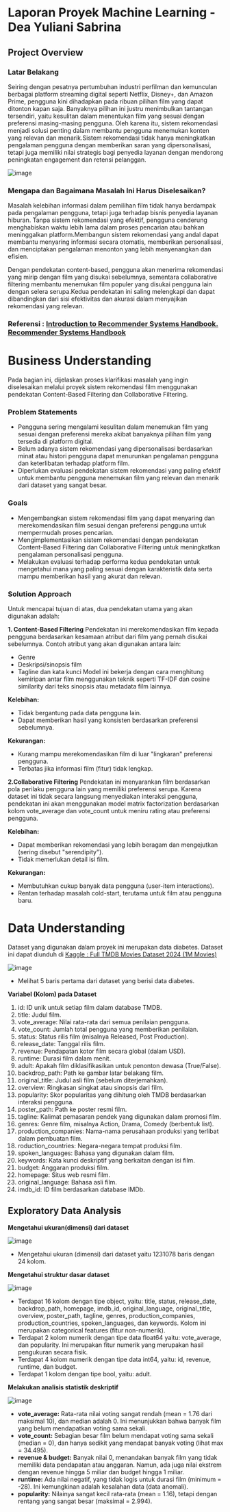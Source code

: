 # Laporan Proyek Machine Learning - Dea Yuliani Sabrina

## Project Overview

### Latar Belakang

Seiring dengan pesatnya pertumbuhan industri perfilman dan kemunculan berbagai platform streaming digital seperti Netflix, Disney+, dan Amazon Prime, pengguna kini dihadapkan pada ribuan pilihan film yang dapat ditonton kapan saja. Banyaknya pilihan ini justru menimbulkan tantangan tersendiri, yaitu kesulitan dalam menentukan film yang sesuai dengan preferensi masing-masing pengguna. Oleh karena itu, sistem rekomendasi menjadi solusi penting dalam membantu pengguna menemukan konten yang relevan dan menarik.Sistem rekomendasi tidak hanya meningkatkan pengalaman pengguna dengan memberikan saran yang dipersonalisasi, tetapi juga memiliki nilai strategis bagi penyedia layanan dengan mendorong peningkatan engagement dan retensi pelanggan.

![image](https://github.com/user-attachments/assets/1877e93f-f407-4fc8-92bd-f72d56f5c0bd)

### Mengapa dan Bagaimana Masalah Ini Harus Diselesaikan?

Masalah kelebihan informasi dalam pemilihan film tidak hanya berdampak pada pengalaman pengguna, tetapi juga terhadap bisnis penyedia layanan hiburan. Tanpa sistem rekomendasi yang efektif, pengguna cenderung menghabiskan waktu lebih lama dalam proses pencarian atau bahkan meninggalkan platform.Membangun sistem rekomendasi yang andal dapat membantu menyaring informasi secara otomatis, memberikan personalisasi, dan menciptakan pengalaman menonton yang lebih menyenangkan dan efisien. 

Dengan pendekatan content-based, pengguna akan menerima rekomendasi yang mirip dengan film yang disukai sebelumnya, sementara collaborative filtering membantu menemukan film populer yang disukai pengguna lain dengan selera serupa.Kedua pendekatan ini saling melengkapi dan dapat dibandingkan dari sisi efektivitas dan akurasi dalam menyajikan rekomendasi yang relevan.

### Referensi : [Introduction to Recommender Systems Handbook. Recommender Systems Handbook](https://link.springer.com/chapter/10.1007/978-0-387-85820-3_1)

# Business Understanding

Pada bagian ini, dijelaskan proses klarifikasi masalah yang ingin diselesaikan melalui proyek sistem rekomendasi film menggunakan pendekatan Content-Based Filtering dan Collaborative Filtering.

### Problem Statements
- Pengguna sering mengalami kesulitan dalam menemukan film yang sesuai dengan preferensi mereka akibat banyaknya pilihan film yang tersedia di platform digital.
- Belum adanya sistem rekomendasi yang dipersonalisasi berdasarkan minat atau histori pengguna dapat menurunkan pengalaman pengguna dan keterlibatan terhadap platform film.
- Diperlukan evaluasi pendekatan sistem rekomendasi yang paling efektif untuk membantu pengguna menemukan film yang relevan dan menarik dari dataset yang sangat besar.

### Goals
- Mengembangkan sistem rekomendasi film yang dapat menyaring dan merekomendasikan film sesuai dengan preferensi pengguna untuk mempermudah proses pencarian.
- Mengimplementasikan sistem rekomendasi dengan pendekatan Content-Based Filtering dan Collaborative Filtering untuk meningkatkan pengalaman personalisasi pengguna.
- Melakukan evaluasi terhadap performa kedua pendekatan untuk mengetahui mana yang paling sesuai dengan karakteristik data serta mampu memberikan hasil yang akurat dan relevan.

### Solution Approach
Untuk mencapai tujuan di atas, dua pendekatan utama yang akan digunakan adalah:

**1. Content-Based Filtering**
Pendekatan ini merekomendasikan film kepada pengguna berdasarkan kesamaan atribut dari film yang pernah disukai sebelumnya. Contoh atribut yang akan digunakan antara lain:
- Genre
- Deskripsi/sinopsis film
- Tagline dan kata kunci
Model ini bekerja dengan cara menghitung kemiripan antar film menggunakan teknik seperti TF-IDF dan cosine similarity dari teks sinopsis atau metadata film lainnya.

**Kelebihan:**
- Tidak bergantung pada data pengguna lain.
- Dapat memberikan hasil yang konsisten berdasarkan preferensi sebelumnya.

**Kekurangan:**
- Kurang mampu merekomendasikan film di luar "lingkaran" preferensi pengguna.
- Terbatas jika informasi film (fitur) tidak lengkap.

**2.Collaborative Filtering**
Pendekatan ini menyarankan film berdasarkan pola perilaku pengguna lain yang memiliki preferensi serupa. Karena dataset ini tidak secara langsung menyediakan interaksi pengguna, pendekatan ini akan menggunakan model matrix factorization berdasarkan kolom vote_average dan vote_count untuk meniru rating atau preferensi pengguna.

**Kelebihan:**
- Dapat memberikan rekomendasi yang lebih beragam dan mengejutkan (sering disebut "serendipity").
- Tidak memerlukan detail isi film.

**Kekurangan:**
- Membutuhkan cukup banyak data pengguna (user-item interactions).
- Rentan terhadap masalah cold-start, terutama untuk film atau pengguna baru.

# Data Understanding
Dataset yang digunakan dalam proyek ini merupakan data diabetes. Dataset ini dapat diunduh di [Kaggle : Full TMDB Movies Dataset 2024 (1M Movies)](https://www.kaggle.com/datasets/asaniczka/tmdb-movies-dataset-2023-930k-movies)

![image](https://github.com/user-attachments/assets/3fc02b7c-bd77-4ceb-9cc0-267002695c02)

- Melihat 5 baris pertama dari dataset yang berisi data diabetes.

**Variabel (Kolom) pada Dataset**
1. id: ID unik untuk setiap film dalam database TMDB.
2. title: Judul film.
3. vote_average: Nilai rata-rata dari semua penilaian pengguna.
4. vote_count: Jumlah total pengguna yang memberikan penilaian.
5. status: Status rilis film (misalnya Released, Post Production).
6. release_date: Tanggal rilis film.
7. revenue: Pendapatan kotor film secara global (dalam USD).
8. runtime: Durasi film dalam menit.
9. adult: Apakah film diklasifikasikan untuk penonton dewasa (True/False).
10. backdrop_path: Path ke gambar latar belakang film.
11. original_title: Judul asli film (sebelum diterjemahkan).
12. overview: Ringkasan singkat atau sinopsis dari film.
13. popularity: Skor popularitas yang dihitung oleh TMDB berdasarkan interaksi pengguna.
14. poster_path: Path ke poster resmi film.
15. tagline: Kalimat pemasaran pendek yang digunakan dalam promosi film.
16. genres: Genre film, misalnya Action, Drama, Comedy (berbentuk list).
17. production_companies: Nama-nama perusahaan produksi yang terlibat dalam pembuatan film.
18. roduction_countries: Negara-negara tempat produksi film.
19. spoken_languages: Bahasa yang digunakan dalam film.
20. keywords: Kata kunci deskriptif yang berkaitan dengan isi film.
21. budget: Anggaran produksi film.
22. homepage: Situs web resmi film.
23. original_language: Bahasa asli film.
24. imdb_id: ID film berdasarkan database IMDb.
    
## Exploratory Data Analysis

**Mengetahui ukuran(dimensi) dari dataset**

![image](https://github.com/user-attachments/assets/8991245d-6639-4d89-8515-608cec6f2e19)

- Mengetahui ukuran (dimensi) dari dataset yaitu 1231078 baris dengan 24 kolom.

**Mengetahui struktur dasar dataset**

![image](https://github.com/user-attachments/assets/e2b3cd97-2fe6-4777-a597-08b2c1258b73)

- Terdapat 16 kolom dengan tipe object, yaitu: title, status, release_date, backdrop_path, homepage, imdb_id, original_language, original_title, overview, poster_path, tagline,  genres, production_companies, production_countries, spoken_languages, dan keywords. Kolom ini merupakan categorical features (fitur non-numerik).
- Terdapat 2 kolom numerik dengan tipe data float64 yaitu: vote_average, dan popularity. Ini merupakan fitur numerik yang merupakan hasil pengukuran secara fisik.
- Terdapat 4 kolom numerik dengan tipe data int64, yaitu:  id, revenue, runtime, dan budget. 
- Terdapat 1 kolom dengan tipe bool, yaitu: adult.

**Melakukan analisis statistik deskriptif**

![image](https://github.com/user-attachments/assets/3dde2c78-cb15-46e3-add2-6133053f8f8f)

- **vote_average:** Rata-rata nilai voting sangat rendah (mean = 1.76 dari maksimal 10), dan median adalah 0. Ini menunjukkan bahwa banyak film yang belum mendapatkan voting sama sekali.
- **vote_count:** Sebagian besar film belum mendapat voting sama sekali (median = 0), dan hanya sedikit yang mendapat banyak voting (lihat max = 34.495).
- **revenue & budget:** Banyak nilai 0, menandakan banyak film yang tidak memiliki data pendapatan atau anggaran. Namun, ada juga nilai ekstrem dengan revenue hingga 5 miliar dan budget hingga 1 miliar.
- **runtime:** Ada nilai negatif, yang tidak logis untuk durasi film (minimum = -28). Ini kemungkinan adalah kesalahan data (data anomali).
- **popularity:** Nilainya sangat kecil rata-rata (mean = 1.16), tetapi dengan rentang yang sangat besar (maksimal = 2.994).













